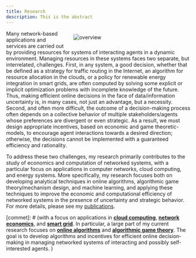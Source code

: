 ```yaml
---
title: Research
description: This is the abstract
---
```


<a id="research_overview"></a>


<img src="/img/overview.png" style="max-width:30%; min-width:300px; float: right; margin:10px 20px" alt="overview"/>

Many network-based applications and services are carried out by providing resources for systems of interacting  agents in a dynamic environment. Managing resources in these systems faces two separate, but interrelated, challenges. First, in any system, a good decision, whether that be defined as a strategy for traffic routing in the Internet, an algorithm for resource allocation in the clouds, or a policy for renewable energy integration in smart grids, are often computed by solving some explicit or implicit optimization problems with incomplete knowledge of the future. Thus,  making efficient online decisions in the face of data/information uncertainty is, in many cases, not just an advantage, but a necessity. Second, and often more difficult, the outcome of a decision-making process often depends on a collective behavior of multiple stakeholders/agents whose preferences are divergent or even strategic. As a result, we must design appropriate incentives, based on economic and game theoretic-models, to encourage agent interactions towards a desired direction; otherwise, the  decisions cannot be implemented with a guaranteed efficiency and rationality. 


To address these two challenges, my research primarily contributes to the study of economics and computation of networked systems, with a particular focus on applications in computer networks, cloud computing, and energy systems.  More specifically, my research focuses both on developing analytical techniques in online algorithms, algorithmic game theory/mechanism design, and machine learning, and applying these techniques to improve the economic and computational efficiency of networked systems in the presence of uncertainty and strategic behavior. For more details, please see my [publications](/publications). 



[commet]: # (with a focus on applications in [**cloud computing**](/research/#cloud_computing), [**network economics**](/research/#networking), and [**smart grid**](/research/#smart_grid). In particular, a large part of my current research focuses on [**online algorithms**](/research/#online_algorithms) and [**algorithmic game theory**](/research/#mechanism_design). The goal is to develop algorithms and incentives for efficient online decision-making in managing networked systems of interacting and possibly self-interested agents. ) 


[comment]: # (I believe that solutions to alleviate or resolve these research challenges provide insights into how to tackle many societal challenges such as computing efficiency, cyber security, energy sustainability, traffic congestion, and climate change, etc. e.g., random job arrivals in cloud computing or volatile renewable energy generation in energy systems. The design of economic incentives, termed as mechanism design, sits at the intersection of artificial intelligence and economics, and has led to transformative applications in various domains such as online advertising and on-demand service platforms. My research)

[comment]: # (For examples, how incentives influence the behavior of self-interested agents, and thus the peformance of online decisions? how online decisions influence the outcome of incentives if there exist zero knowledge of future information? )
